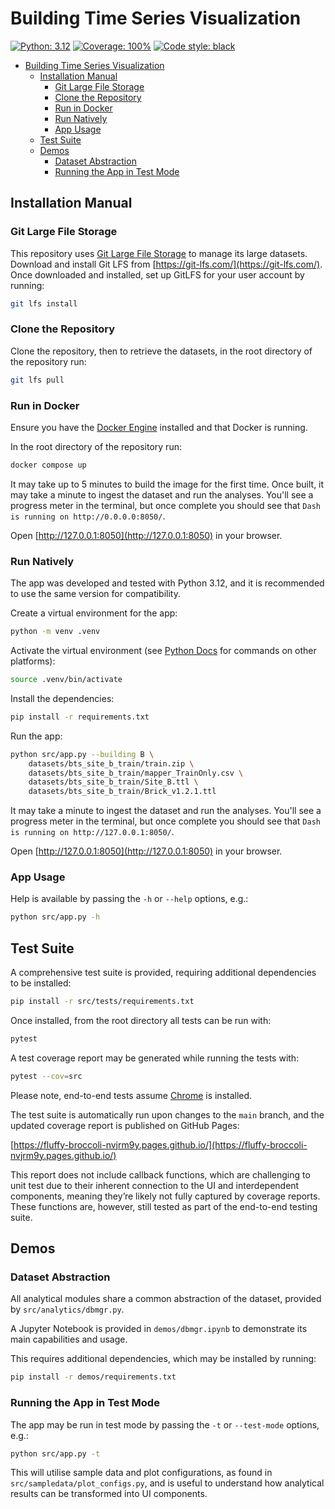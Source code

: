# Building Time Series Visualization
[![Python: 3.12](https://img.shields.io/badge/python-3.12-yellow?logo=python&logoColor=yellow
)](https://www.python.org/)
[![Coverage: 100%](https://img.shields.io/badge/coverage-100%25-green)](https://fluffy-broccoli-nvjrm9y.pages.github.io/)
[![Code style: black](https://img.shields.io/badge/code%20style-black-000000.svg)](https://github.com/psf/black)

- [Building Time Series Visualization](#building-time-series-visualization)
  - [Installation Manual](#installation-manual)
    - [Git Large File Storage](#git-large-file-storage)
    - [Clone the Repository](#clone-the-repository)
    - [Run in Docker](#run-in-docker)
    - [Run Natively](#run-natively)
    - [App Usage](#app-usage)
  - [Test Suite](#test-suite)
  - [Demos](#demos)
    - [Dataset Abstraction](#dataset-abstraction)
    - [Running the App in Test Mode](#running-the-app-in-test-mode)


## Installation Manual

### Git Large File Storage

This repository uses [Git Large File Storage](https://git-lfs.com/) to manage 
its large datasets.  Download and install Git LFS from [https://git-lfs.com/](https://git-lfs.com/).  Once downloaded and installed, set up GitLFS for your user account by 
running:

```sh
git lfs install
```

### Clone the Repository

Clone the repository, then to retrieve the datasets, in the root directory of 
the repository run:

```sh
git lfs pull
```

### Run in Docker

Ensure you have the [Docker Engine](https://docs.docker.com/engine/install/) 
installed and that Docker is running.

In the root directory of the repository run:

```sh
docker compose up
```

It may take up to 5 minutes to build the image for the first time.  Once built, 
it may take a minute to ingest the dataset and run the analyses.  You'll see a 
progress meter in the terminal, but once complete you should see that 
`Dash is running on http://0.0.0.0:8050/`.

Open [http://127.0.0.1:8050](http://127.0.0.1:8050) in your browser.

### Run Natively

The app was developed and tested with Python 3.12, and it is recommended to use 
the same version for compatibility.

Create a virtual environment for the app:

```sh
python -m venv .venv
```

Activate the virtual environment (see [Python Docs](https://docs.python.org/3/library/venv.html#how-venvs-work) for commands on other platforms):

```sh
source .venv/bin/activate
```

Install the dependencies:

```sh
pip install -r requirements.txt
```

Run the app:

```sh
python src/app.py --building B \
    datasets/bts_site_b_train/train.zip \
    datasets/bts_site_b_train/mapper_TrainOnly.csv \
    datasets/bts_site_b_train/Site_B.ttl \
    datasets/bts_site_b_train/Brick_v1.2.1.ttl
```

It may take a minute to ingest the dataset and run the analyses.  You'll see 
a progress meter in the terminal, but once complete you should see that 
`Dash is running on http://127.0.0.1:8050/`.

Open [http://127.0.0.1:8050](http://127.0.0.1:8050) in your browser.

### App Usage

Help is available by passing the `-h` or `--help` options, e.g.:

```sh
python src/app.py -h
```

## Test Suite

A comprehensive test suite is provided, requiring additional dependencies to be 
installed:

```sh
pip install -r src/tests/requirements.txt
```

Once installed, from the root directory all tests can be run with:

```sh
pytest
```

A test coverage report may be generated while running the tests with:

```sh
pytest --cov=src
```

Please note, end-to-end tests assume [Chrome](https://www.google.com/intl/en_au/chrome/dr/download/) is installed.

The test suite is automatically run upon changes to the `main` branch, and the 
updated coverage report is published on GitHub Pages:

[https://fluffy-broccoli-nvjrm9y.pages.github.io/](https://fluffy-broccoli-nvjrm9y.pages.github.io/)

This report does not include callback functions, which are challenging to unit 
test due to their inherent connection to the UI and interdependent components, 
meaning they’re likely not fully captured by coverage reports.  These functions 
are, however, still tested as part of the end-to-end testing suite.


## Demos

### Dataset Abstraction

All analytical modules share a common abstraction of the dataset, provided by 
`src/analytics/dbmgr.py`.

A Jupyter Notebook is provided in `demos/dbmgr.ipynb` to demonstrate its main 
capabilities and usage.

This requires additional dependencies, which may be installed by running:

```sh
pip install -r demos/requirements.txt
```

### Running the App in Test Mode

The app may be run in test mode by passing the `-t` or `--test-mode` options, 
e.g.:

```sh
python src/app.py -t
```

This will utilise sample data and plot configurations, as found in 
`src/sampledata/plot_configs.py`, and is useful to understand how analytical 
results can be transformed into UI components.
